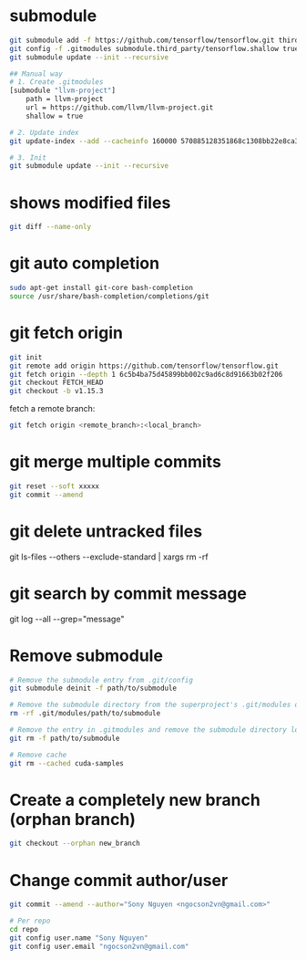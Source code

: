 # submodule
```Bash
git submodule add -f https://github.com/tensorflow/tensorflow.git third_party/tensorflow
git config -f .gitmodules submodule.third_party/tensorflow.shallow true
git submodule update --init --recursive

## Manual way
# 1. Create .gitmodules
[submodule "llvm-project"]
	path = llvm-project
	url = https://github.com/llvm/llvm-project.git
	shallow = true

# 2. Update index
git update-index --add --cacheinfo 160000 570885128351868c1308bb22e8ca351d318bc4a1 llvm-project

# 3. Init
git submodule update --init --recursive
```


# shows modified files
```Bash
git diff --name-only
```

# git auto completion
```Bash
sudo apt-get install git-core bash-completion
source /usr/share/bash-completion/completions/git
```

# git fetch origin
```Bash
git init
git remote add origin https://github.com/tensorflow/tensorflow.git
git fetch origin --depth 1 6c5b4ba75d45899bb002c9ad6c8d91663b02f206
git checkout FETCH_HEAD
git checkout -b v1.15.3
```

fetch a remote branch:
```Bash
git fetch origin <remote_branch>:<local_branch>
```

# git merge multiple commits
```Bash
git reset --soft xxxxx
git commit --amend
```

# git delete untracked files
git ls-files --others --exclude-standard | xargs rm -rf

# git search by commit message
git log --all --grep="message"

# Remove submodule
```Bash
# Remove the submodule entry from .git/config
git submodule deinit -f path/to/submodule

# Remove the submodule directory from the superproject's .git/modules directory
rm -rf .git/modules/path/to/submodule

# Remove the entry in .gitmodules and remove the submodule directory located at path/to/submodule
git rm -f path/to/submodule

# Remove cache
git rm --cached cuda-samples
```

# Create a completely new branch (orphan branch)
```Bash
git checkout --orphan new_branch
```

# Change commit author/user
```Bash
git commit --amend --author="Sony Nguyen <ngocson2vn@gmail.com>"

# Per repo
cd repo
git config user.name "Sony Nguyen"
git config user.email "ngocson2vn@gmail.com"
```